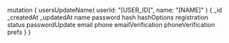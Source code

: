 mutation {
    usersUpdateName(
        userId: "[USER_ID]",
        name: "[NAME]"
    ) {
        _id
        _createdAt
        _updatedAt
        name
        password
        hash
        hashOptions
        registration
        status
        passwordUpdate
        email
        phone
        emailVerification
        phoneVerification
        prefs
    }
}
